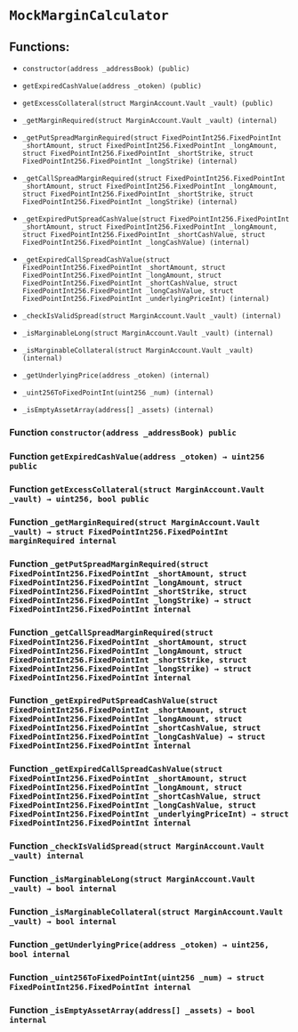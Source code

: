 # `MockMarginCalculator`

## Functions:

- `constructor(address _addressBook) (public)`

- `getExpiredCashValue(address _otoken) (public)`

- `getExcessCollateral(struct MarginAccount.Vault _vault) (public)`

- `_getMarginRequired(struct MarginAccount.Vault _vault) (internal)`

- `_getPutSpreadMarginRequired(struct FixedPointInt256.FixedPointInt _shortAmount, struct FixedPointInt256.FixedPointInt _longAmount, struct FixedPointInt256.FixedPointInt _shortStrike, struct FixedPointInt256.FixedPointInt _longStrike) (internal)`

- `_getCallSpreadMarginRequired(struct FixedPointInt256.FixedPointInt _shortAmount, struct FixedPointInt256.FixedPointInt _longAmount, struct FixedPointInt256.FixedPointInt _shortStrike, struct FixedPointInt256.FixedPointInt _longStrike) (internal)`

- `_getExpiredPutSpreadCashValue(struct FixedPointInt256.FixedPointInt _shortAmount, struct FixedPointInt256.FixedPointInt _longAmount, struct FixedPointInt256.FixedPointInt _shortCashValue, struct FixedPointInt256.FixedPointInt _longCashValue) (internal)`

- `_getExpiredCallSpreadCashValue(struct FixedPointInt256.FixedPointInt _shortAmount, struct FixedPointInt256.FixedPointInt _longAmount, struct FixedPointInt256.FixedPointInt _shortCashValue, struct FixedPointInt256.FixedPointInt _longCashValue, struct FixedPointInt256.FixedPointInt _underlyingPriceInt) (internal)`

- `_checkIsValidSpread(struct MarginAccount.Vault _vault) (internal)`

- `_isMarginableLong(struct MarginAccount.Vault _vault) (internal)`

- `_isMarginableCollateral(struct MarginAccount.Vault _vault) (internal)`

- `_getUnderlyingPrice(address _otoken) (internal)`

- `_uint256ToFixedPointInt(uint256 _num) (internal)`

- `_isEmptyAssetArray(address[] _assets) (internal)`

### Function `constructor(address _addressBook) public`

### Function `getExpiredCashValue(address _otoken) → uint256 public`

### Function `getExcessCollateral(struct MarginAccount.Vault _vault) → uint256, bool public`

### Function `_getMarginRequired(struct MarginAccount.Vault _vault) → struct FixedPointInt256.FixedPointInt marginRequired internal`

### Function `_getPutSpreadMarginRequired(struct FixedPointInt256.FixedPointInt _shortAmount, struct FixedPointInt256.FixedPointInt _longAmount, struct FixedPointInt256.FixedPointInt _shortStrike, struct FixedPointInt256.FixedPointInt _longStrike) → struct FixedPointInt256.FixedPointInt internal`

### Function `_getCallSpreadMarginRequired(struct FixedPointInt256.FixedPointInt _shortAmount, struct FixedPointInt256.FixedPointInt _longAmount, struct FixedPointInt256.FixedPointInt _shortStrike, struct FixedPointInt256.FixedPointInt _longStrike) → struct FixedPointInt256.FixedPointInt internal`

### Function `_getExpiredPutSpreadCashValue(struct FixedPointInt256.FixedPointInt _shortAmount, struct FixedPointInt256.FixedPointInt _longAmount, struct FixedPointInt256.FixedPointInt _shortCashValue, struct FixedPointInt256.FixedPointInt _longCashValue) → struct FixedPointInt256.FixedPointInt internal`

### Function `_getExpiredCallSpreadCashValue(struct FixedPointInt256.FixedPointInt _shortAmount, struct FixedPointInt256.FixedPointInt _longAmount, struct FixedPointInt256.FixedPointInt _shortCashValue, struct FixedPointInt256.FixedPointInt _longCashValue, struct FixedPointInt256.FixedPointInt _underlyingPriceInt) → struct FixedPointInt256.FixedPointInt internal`

### Function `_checkIsValidSpread(struct MarginAccount.Vault _vault) internal`

### Function `_isMarginableLong(struct MarginAccount.Vault _vault) → bool internal`

### Function `_isMarginableCollateral(struct MarginAccount.Vault _vault) → bool internal`

### Function `_getUnderlyingPrice(address _otoken) → uint256, bool internal`

### Function `_uint256ToFixedPointInt(uint256 _num) → struct FixedPointInt256.FixedPointInt internal`

### Function `_isEmptyAssetArray(address[] _assets) → bool internal`
